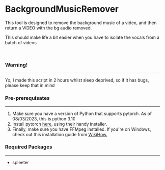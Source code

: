 # BackgroundMusicRemover
<p>This tool is designed to remove the background music of a video, and then return a VIDEO with the bg audio removed.</p>
<p>This should make life a bit easier when you have to isolate the vocals from a batch of videos</p>
<br>
<strong><h3>Warning!</h3></strong>
<hr>
<p> Yo, I made this script in 2 hours whilst sleep deprived, so if it has bugs, please keep that in mind</p>
<h3>Pre-prerequisates</h3>
<hr>
<ol>
  <li>Make sure you have a version of Python that supports pytorch. As of 08/03/2023, this is python 3.10</li>
  <li>Install pytorch <a href = "https://pytorch.org/">here</a>, using their handy installer.</li>
  <li>Finally, make sure you have FFMpeg installed. If you're on Windows, check out this installation guide from <a href="https://www.wikihow.com/Install-FFmpeg-on-Windows">WikiHow.</a></li>
 </li>
</ol>

<h3>Required Packages</h3>
<hr>
<ul>
  <li>spleeter</li>
</ul>
